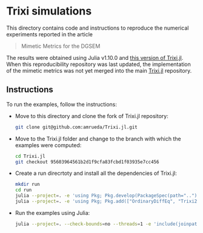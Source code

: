 # Trixi simulations

This directory contains code and instructions to reproduce the numerical
experiments reported in the article

> Mimetic Metrics for the DGSEM

The results were obtained using Julia v1.10.0 and [this version of Trixi.jl](https://github.com/amrueda/Trixi.jl/tree/95603964561b2d1f9cfa83fcbd1f03935e7cc456). When this reproducibility repository was last updated, the implementation of the mimetic metrics was not yet merged into the main [Trixi.jl](https://github.com/trixi-framework/Trixi.jl/) repository.

## Instructions

To run the examples, follow the instructions:

* Move to this directory and clone the fork of Trixi.jl repository:
  ```bash
  git clone git@github.com:amrueda/Trixi.jl.git
  ```
* Move to the Trixi.jl folder and change to the branch with which the examples were computed:
  ```bash
  cd Trixi.jl
  git checkout 95603964561b2d1f9cfa83fcbd1f03935e7cc456
  ```
* Create a run direcrtoty and install all the dependencies of Trixi.jl:
  ```bash
  mkdir run
  cd run
  julia --project=. -e 'using Pkg; Pkg.develop(PackageSpec(path=".."))' # Install local Trixi.jl clone
  julia --project=. -e 'using Pkg; Pkg.add(["OrdinaryDiffEq", "Trixi2Vtk", "Plots", "StaticArrays"])' # Install additional packages
  ```
* Run the examples using Julia:
  ```bash
  julia --project=. --check-bounds=no --threads=1 -e 'include(joinpath("..", "..", "tests", "elixir_advection_free_stream_mimetic_metrics.jl"))'
  ```
